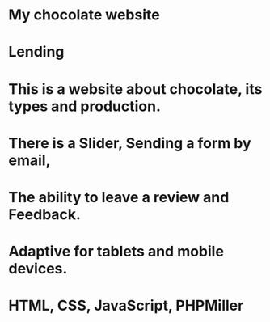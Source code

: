 # My chocolate website
# Lending
# This is a website about chocolate, its types and production. 
# There is a Slider, Sending a form by email,
# The ability to leave a review and Feedback.
# Adaptive for tablets and mobile devices.
# HTML, CSS, JavaScript, PHPMiller
